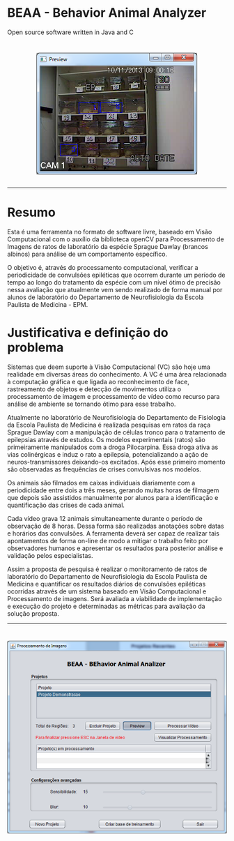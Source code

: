 # BEAA - Behavior Animal Analyzer
Open source software written in Java and C
<h1 align="center">
<img src="https://github.com/rwvaldivia/BEAA-Behavior-Animal-Analyzer/blob/master/Processamento.png">
</h1>

---

# Resumo

Esta é uma ferramenta no formato de software livre, baseado em Visão Computacional com o auxílio da biblioteca openCV para Processamento de Imagens de ratos de laboratório da espécie Sprague Dawlay (brancos albinos) para análise de um comportamento específico. 

O objetivo é, através do processamento computacional, verificar a periodicidade de convulsões epiléticas que ocorrem durante um período de tempo ao longo do tratamento da espécie com um nível ótimo de precisão nessa avaliação que atualmente vem sendo realizado de forma manual por alunos de laboratório do Departamento de Neurofisiologia da Escola Paulista de Medicina - EPM.

# Justificativa e definição do problema
Sistemas que deem suporte à Visão Computacional (VC) são hoje uma realidade em diversas áreas do conhecimento. A VC é uma área relacionada à computação gráfica e que ligada ao reconhecimento de face, rastreamento de objetos e detecção de movimentos utiliza o processamento de imagem e processamento de vídeo como recurso para análise de ambiente se tornando ótimo para esse trabalho.

Atualmente no laboratório de Neurofisiologia do Departamento de Fisiologia da Escola Paulista de Medicina é realizada pesquisas em ratos da raça Sprague Dawlay com a manipulação de células tronco para o tratamento de epilepsias através de estudos. Os modelos experimentais (ratos) são primeiramente manipulados com a droga Pilocarpina. Essa droga ativa as vias colinérgicas e induz o rato a epilepsia, potencializando a ação de neuros-transmissores deixando-os excitados. Após esse primeiro momento são observadas as frequências de crises convulsivas nos modelos.

Os animais são filmados em caixas individuais diariamente com a periodicidade entre dois a três meses, gerando muitas horas de filmagem que depois são assistidos manualmente por alunos para a identificação e quantificação das crises de cada animal.

Cada vídeo grava 12 animais simultaneamente durante o período de observação de 8 horas. Dessa forma são realizadas anotações sobre datas e horários das convulsões. A ferramenta deverá ser capaz de realizar tais apontamentos de forma on-line de modo a mitigar o trabalho feito por observadores humanos e apresentar os resultados para posterior análise e validação pelos especialistas.

Assim a proposta de pesquisa é realizar o monitoramento de ratos de laboratório do Departamento de Neurofisiologia da Escola Paulista de Medicina e quantificar os resultados diários de convulsões epiléticas ocorridas através de um sistema baseado em Visão Computacional e Processamento de imagens. Será avaliada a viabilidade de implementação e execução do projeto e determinadas as métricas para avaliação da solução proposta.


---

<h1 align="center">
<img src="https://github.com/rwvaldivia/BEAA-Behavior-Animal-Analyzer/blob/master/Behavior.png">
</h1>


